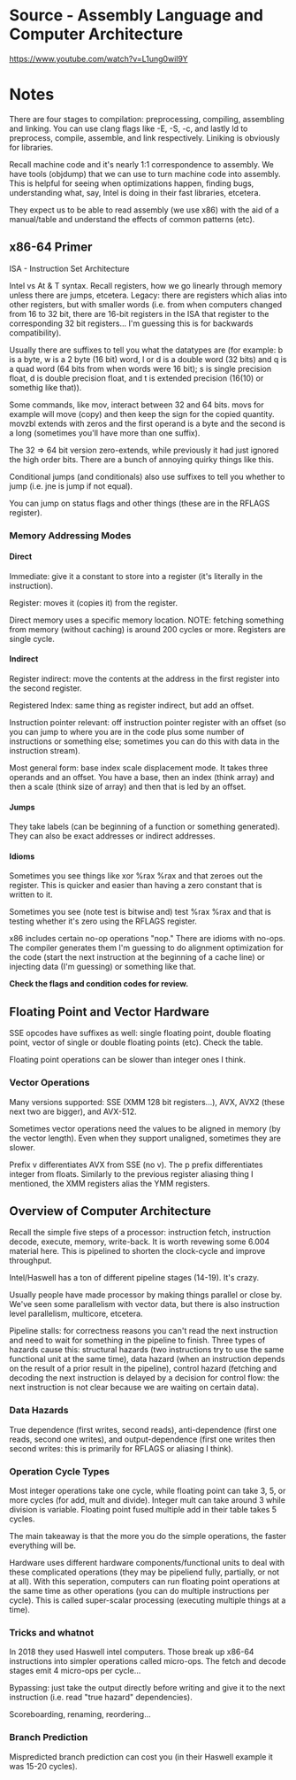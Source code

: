 # Source - Assembly Language and Computer Architecture
https://www.youtube.com/watch?v=L1ung0wil9Y

# Notes
There are four stages to compilation: preprocessing, compiling, assembling and linking. You can use clang flags like -E, -S, -c, and lastly ld to preprocess, compile, assemble, and link respectively. Liniking is obviously for libraries.

Recall machine code and it's nearly 1:1 correspondence to assembly. We have tools (objdump) that we can use to turn machine code into assembly. This is helpful for seeing when optimizations happen, finding bugs, understanding what, say, Intel is doing in their fast libraries, etcetera.

They expect us to be able to read assembly (we use x86) with the aid of a manual/table and understand the effects of common patterns (etc).

## x86-64 Primer
ISA - Instruction Set Architecture

Intel vs At & T syntax. Recall registers, how we go linearly through memory unless there are jumps, etcetera. Legacy: there are registers which alias into other registers, but with smaller words (i.e. from when computers changed from 16 to 32 bit, there are 16-bit registers in the ISA that register to the corresponding 32 bit registers... I'm guessing this is for backwards compatibility).

Usually there are suffixes to tell you what the datatypes are (for example: b is a byte, w is a 2 byte (16 bit) word, l or d is a double word (32 bits) and q is a quad word (64 bits from when words were 16 bit); s is single precision float, d is double precision float, and t is extended precision (16(10) or somethig like that)).

Some commands, like mov, interact between 32 and 64 bits. movs for example will move (copy) and then keep the sign for the copied quantity. movzbl extends with zeros and the first operand is a byte and the second is a long (sometimes you'll have more than one suffix).

The 32 => 64 bit version zero-extends, while previously it had just ignored the high order bits. There are a bunch of annoying quirky things like this.

Conditional jumps (and conditionals) also use suffixes to tell you whether to jump (i.e. jne is jump if not equal).

You can jump on status flags and other things (these are in the RFLAGS register).

### Memory Addressing Modes
#### Direct
Immediate: give it a constant to store into a register (it's literally in the instruction).

Register: moves it (copies it) from the register.

Direct memory uses a specific memory location. NOTE: fetching something from memory (without caching) is around 200 cycles or more. Registers are single cycle.

#### Indirect
Register indirect: move the contents at the address in the first register into the second register.

Registered Index: same thing as register indirect, but add an offset.

Instruction pointer relevant: off instruction pointer register with an offset (so you can jump to where you are in the code plus some number of instructions or something else; sometimes you can do this with data in the instruction stream).

Most general form: base index scale displacement mode. It takes three operands and an offset. You have a base, then an index (think array) and then a scale (think size of array) and then that is led by an offset.

#### Jumps
They take labels (can be beginning of a function or something generated). They can also be exact addresses or indirect addresses.

#### Idioms
Sometimes you see things like xor %rax %rax and that zeroes out the register. This is quicker and easier than having a zero constant that is written to it.

Sometimes you see (note test is bitwise and) test %rax %rax and that is testing whether it's zero using the RFLAGS register.

x86 includes certain no-op operations "nop." There are idioms with no-ops. The compiler generates them I'm guessing to do alignment optimization for the code (start the next instruction at the beginning of a cache line) or injecting data (I'm guessing) or something like that.

**Check the flags and condition codes for review.**

## Floating Point and Vector Hardware
SSE opcodes have suffixes as well: single floating point, double floating point, vector of single or double floating points (etc). Check the table.

Floating point operations can be slower than integer ones I think.

### Vector Operations
Many versions supported: SSE (XMM 128 bit registers...), AVX, AVX2 (these next two are bigger), and AVX-512.

Sometimes vector operations need the values to be aligned in memory (by the vector length). Even when they support unaligned, sometimes they are slower.

Prefix v differentiates AVX from SSE (no v). The p prefix differentiates integer from floats. Similarly to the previous register aliasing thing I mentioned, the XMM registers alias the YMM registers.

## Overview of Computer Architecture
Recall the simple five steps of a processor: instruction fetch, instruction decode, execute, memory, write-back. It is worth revewing some 6.004 material here. This is pipelined to shorten the clock-cycle and improve throughput.

Intel/Haswell has a ton of different pipeline stages (14-19). It's crazy.

Usually people have made processor by making things parallel or close by. We've seen some parallelism with vector data, but there is also instruction level parallelism, multicore, etcetera.

Pipeline stalls: for correctness reasons you can't read the next instruction and need to wait for something in the pipeline to finish. Three types of hazards cause this: structural hazards (two instructions try to use the same functional unit at the same time), data hazard (when an instruction depends on the result of a prior result in the pipeline), control hazard (fetching and decoding the next instruction is delayed by a decision for control flow: the next instruction is not clear because we are waiting on certain data).

### Data Hazards
True dependence (first writes, second reads), anti-dependence (first one reads, second one writes), and output-dependence (first one writes then second writes: this is primarily for RFLAGS or aliasing I think).

### Operation Cycle Types
Most integer operations take one cycle, while floating point can take 3, 5, or more cycles (for add, mult and divide). Integer mult can take around 3 while division is variable. Floating point fused multiple add in their table takes 5 cycles.

The main takeaway is that the more you do the simple operations, the faster everything will be.

Hardware uses different hardware components/functional units to deal with these complicated operations (they may be pipeliend fully, partially, or not at all). With this seperation, computers can run floating point operations at the same time as other operations (you can do multiple instructions per cycle). This is called super-scalar processing (executing multiple things at a time).

### Tricks and whatnot
In 2018 they used Haswell intel computers. Those break up x86-64 instructions into simpler operations called micro-ops. The fetch and decode stages emit 4 micro-ops per cycle...

Bypassing: just take the output directly before writing and give it to the next instruction (i.e. read "true hazard" dependencies).

Scoreboarding, renaming, reordering...

### Branch Prediction
Mispredicted branch prediction can cost you (in their Haswell example it was 15-20 cycles).